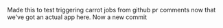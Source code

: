 Made this to test triggering carrot jobs from github pr comments now that we've got an actual app here. Now a new commit

